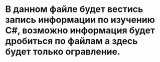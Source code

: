# В данном файле будет вестись запись информации по изучению C#, возможно информация будет дробиться по файлам а здесь будет только огравление.